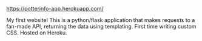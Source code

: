 https://potterinfo-app.herokuapp.com/

My first website! This is a python/flask application that makes requests to a fan-made API, returning the data using templating. First time writing custom CSS. Hosted on Heroku.
